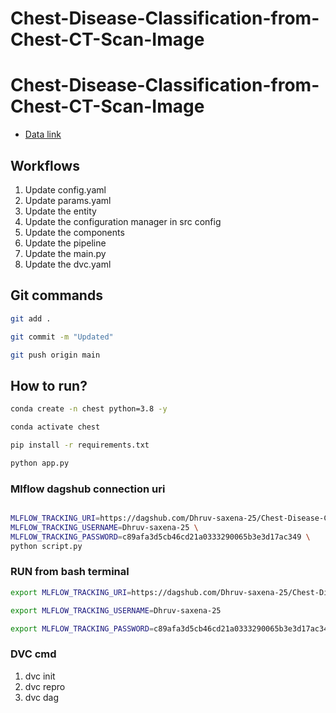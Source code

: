 # Chest-Disease-Classification-from-Chest-CT-Scan-Image

# Chest-Disease-Classification-from-Chest-CT-Scan-Image

 - [Data link](https://drive.google.com/file/d/1z0mreUtRmR-P-magILsDR3T7M6IkGXtY/view?usp=sharing)

## Workflows

1. Update config.yaml
2. Update params.yaml
3. Update the entity
4. Update the configuration manager in src config
5. Update the components
6. Update the pipeline 
7. Update the main.py
8. Update the dvc.yaml 

## Git commands

```bash
git add .

git commit -m "Updated"

git push origin main
```

## How to run?

```bash
conda create -n chest python=3.8 -y
```

```bash
conda activate chest
```

```bash
pip install -r requirements.txt
```

```bash
python app.py
```

### Mlflow dagshub connection uri
    
``` bash

MLFLOW_TRACKING_URI=https://dagshub.com/Dhruv-saxena-25/Chest-Disease-Classification-from-Chest-CT-Scan-Image.mlflow \
MLFLOW_TRACKING_USERNAME=Dhruv-saxena-25 \
MLFLOW_TRACKING_PASSWORD=c89afa3d5cb46cd21a0333290065b3e3d17ac349 \
python script.py

```


### RUN from bash terminal

```bash
export MLFLOW_TRACKING_URI=https://dagshub.com/Dhruv-saxena-25/Chest-Disease-Classification-from-Chest-CT-Scan-Image.mlflow

export MLFLOW_TRACKING_USERNAME=Dhruv-saxena-25

export MLFLOW_TRACKING_PASSWORD=c89afa3d5cb46cd21a0333290065b3e3d17ac349

```



### DVC cmd

1. dvc init
2. dvc repro
3. dvc dag